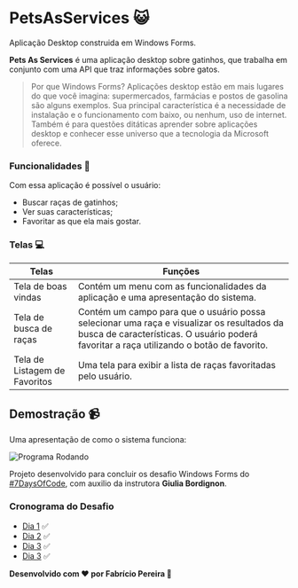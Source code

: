 # PetsAsServices 😺
Aplicação Desktop construida em Windows Forms.
</hr>

<strong>Pets As Services</strong> é uma aplicação desktop sobre gatinhos, que trabalha em conjunto com uma API que traz informações sobre gatos.

>Por que Windows Forms? Aplicações desktop estão em mais lugares do que você imagina: supermercados, farmácias e postos de gasolina são alguns exemplos. Sua principal característica é a necessidade de instalação e o funcionamento com baixo, ou nenhum, uso de internet.
Também é para questões ditáticas aprender sobre aplicações desktop e conhecer esse universo que a tecnologia da Microsoft oferece.

### Funcionalidades 📝
Com essa aplicação é possível o usuário:
- Buscar raças de gatinhos;
- Ver suas características;
- Favoritar as que ela mais gostar.

### Telas 💻
| Telas | Funções |
| ------ | ------ |
| Tela de boas vindas | Contém um menu com as funcionalidades da aplicação e uma apresentação do sistema. |
| Tela de busca de raças | Contém um campo para que o usuário possa selecionar uma raça e visualizar os resultados da busca de características. O usuário poderá favoritar a raça utilizando o botão de favorito. |
| Tela de Listagem de Favoritos | Uma tela para exibir a lista de raças favoritadas pelo usuário. |

## Demostração 📹
Uma apresentação de como o sistema funciona:

![Programa Rodando](https://p1.f0.n0.cdn.getcloudapp.com/items/Z4u7D0Q8/b8f6169a-6116-43e6-bcd4-8098023ae655.gif?source=viewer&v=d2f944b76303e55bcff8d78347cc859d)

Projeto desenvolvido para concluir os desafio Windows Forms do <a href="https://7daysofcode.io/">#7DaysOfCode</a>, com auxilio da instrutora <strong>Giulia Bordignon</strong>.

### Cronograma do Desafio 
- [Dia 1](7DaysOfCode/Dia1.pdf) ✅
- [Dia 2](7DaysOfCode/Dia2.pdf) ✅
- [Dia 3](7DaysOfCode/Dia3.pdf) ✅
- [Dia 3](7DaysOfCode/Dia4.pdf) ✅

**Desenvolvido com ❤️ por Fabrício Pereira 👋**
